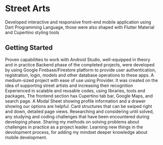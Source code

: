 # Street Arts

Developed interactive and responsive front-end mobile application using Dart Programming Language, those were also shaped with Flutter Material and Cupertino styling tools 

## Getting Started

Proven capabilities to work with Android Studio, well-equipped in theory and in practice
Backend phase of the completed projects, were developed by using Google Firebase/Firestore platform to provide user authentication, registration, login, models and other database operations to these apps. A medium-sized project with ease of use using Provider.
It was created on the idea of supporting street artists and increasing their recognition
Experienced in scalable and reusable codes, using libraries, tools and packages,
The frontend section has Cupertino tab bar, Google Maps, and search page. A Modal Sheet showing profile information and a drawer showing our options are helpful. Card structures that can be swiped right and down, detailed page views. 
Researching and considering until solved, any studying and coding challenges that have been encountered during developing phase.
Sharing my methods on solving problems about challenges in practice as a project leader.
Learning new things in the devolopment process, for adding my mindset deeper knowledge about mobile development.

